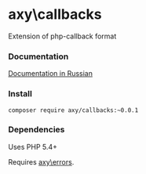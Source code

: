 # axy\callbacks

Extension of php-callback format

### Documentation

[Documentation in Russian](https://github.com/axypro/callbacks/wiki/ru)

### Install

`composer require axy/callbacks:~0.0.1`

### Dependencies

Uses PHP 5.4+

Requires [axy\errors](https://github.com/axypro/errors).
